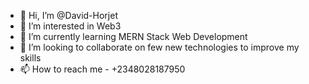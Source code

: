 - 👋 Hi, I’m @David-Horjet
- 👀 I’m interested in Web3
- 🌱 I’m currently learning MERN Stack Web Development
- 💞️ I’m looking to collaborate on few new technologies to improve my skills
- 📫 How to reach me - +2348028187950

<!---
David-Horjet/David-Horjet is a ✨ special ✨ repository because its `README.md` (this file) appears on your GitHub profile.
You can click the Preview link to take a look at your changes.
--->
